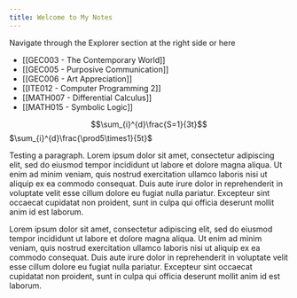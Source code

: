 ```yaml
---
title: Welcome to My Notes
---
```


Navigate through the Explorer section at the right side or here
- [[GEC003 - The Contemporary World]]
- [[GEC005 - Purposive Communication]]
- [[GEC006 - Art Appreciation]]
- [[ITE012 - Computer Programming 2]]
- [[MATH007 - Differential Calculus]]
- [[MATH015 - Symbolic Logic]]

$$\sum_{i}^{d}\frac{S=1}{3t}$$
$\sum_{i}^{d}\frac{\prod5\times1}{5t}$

Testing a paragraph. Lorem ipsum dolor sit amet, consectetur adipiscing elit, sed do eiusmod tempor incididunt ut labore et dolore magna aliqua. Ut enim ad minim veniam, quis nostrud exercitation ullamco laboris nisi ut aliquip ex ea commodo consequat. Duis aute irure dolor in reprehenderit in voluptate velit esse cillum dolore eu fugiat nulla pariatur. Excepteur sint occaecat cupidatat non proident, sunt in culpa qui officia deserunt mollit anim id est laborum.

Lorem ipsum dolor sit amet, consectetur adipiscing elit, sed do eiusmod tempor incididunt ut labore et dolore magna aliqua. Ut enim ad minim veniam, quis nostrud exercitation ullamco laboris nisi ut aliquip ex ea commodo consequat. Duis aute irure dolor in reprehenderit in voluptate velit esse cillum dolore eu fugiat nulla pariatur. Excepteur sint occaecat cupidatat non proident, sunt in culpa qui officia deserunt mollit anim id est laborum.